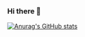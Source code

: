 ### Hi there 👋

[![Anurag's GitHub stats](https://github-readme-stats.vercel.app/api?username=D-MerLin)](https://github.com/anuraghazra/github-readme-stats)

<!--
**D-MerLin/D-MerLin** is a ✨ _special_ ✨ repository because its `README.md` (this file) appears on your GitHub profile.

Here are some ideas to get you started:

- 🔭 I’m currently working on ...
- 🌱 I’m currently learning ...
- 👯 I’m looking to collaborate on ...
- 🤔 I’m looking for help with ...
- 💬 Ask me about ...
- 📫 How to reach me: ...
- 😄 Pronouns: ...
- ⚡ Fun fact: ...
-->
